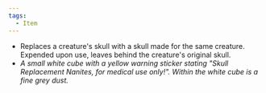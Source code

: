 ```yaml
---
tags:
  - Item
---
```

- Replaces a creature's skull with a skull made for the same creature. Expended upon use, leaves behind the creature's original skull.
- *A small white cube with a yellow warning sticker stating "Skull Replacement Nanites, for medical use only!". Within the white cube is a fine grey dust.*